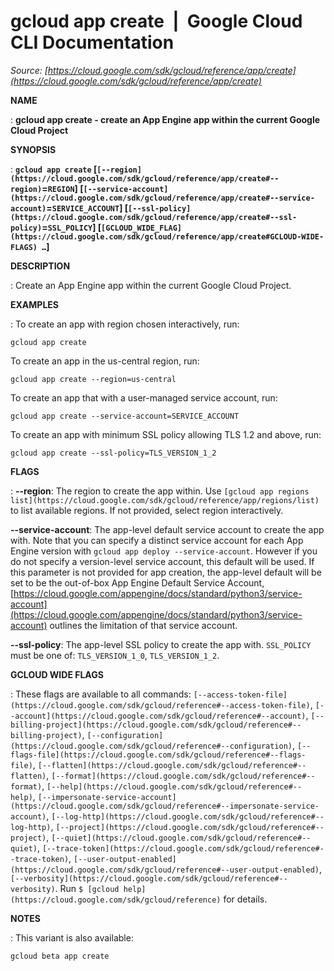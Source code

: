 # gcloud app create  |  Google Cloud CLI Documentation

*Source: [https://cloud.google.com/sdk/gcloud/reference/app/create](https://cloud.google.com/sdk/gcloud/reference/app/create)*

**NAME**

: **gcloud app create - create an App Engine app within the current Google Cloud Project**

**SYNOPSIS**

: **`gcloud app create` [`[--region](https://cloud.google.com/sdk/gcloud/reference/app/create#--region)`=`REGION`] [`[--service-account](https://cloud.google.com/sdk/gcloud/reference/app/create#--service-account)`=`SERVICE_ACCOUNT`] [`[--ssl-policy](https://cloud.google.com/sdk/gcloud/reference/app/create#--ssl-policy)`=`SSL_POLICY`] [`[GCLOUD_WIDE_FLAG](https://cloud.google.com/sdk/gcloud/reference/app/create#GCLOUD-WIDE-FLAGS) …`]**

**DESCRIPTION**

: Create an App Engine app within the current Google Cloud Project.

**EXAMPLES**

: To create an app with region chosen interactively, run:

```
gcloud app create
```

To create an app in the us-central region, run:

```
gcloud app create --region=us-central
```

To create an app that with a user-managed service account, run:

```
gcloud app create --service-account=SERVICE_ACCOUNT
```

To create an app with minimum SSL policy allowing TLS 1.2 and above, run:

```
gcloud app create --ssl-policy=TLS_VERSION_1_2
```

**FLAGS**

: **--region**:
The region to create the app within. Use `[gcloud app regions list](https://cloud.google.com/sdk/gcloud/reference/app/regions/list)`
to list available regions. If not provided, select region interactively.

**--service-account**:
The app-level default service account to create the app with. Note that you can
specify a distinct service account for each App Engine version with `gcloud
app deploy --service-account`. However if you do not specify a
version-level service account, this default will be used. If this parameter is
not provided for app creation, the app-level default will be set to be the
out-of-box App Engine Default Service Account, [https://cloud.google.com/appengine/docs/standard/python3/service-account](https://cloud.google.com/appengine/docs/standard/python3/service-account)
outlines the limitation of that service account.

**--ssl-policy**:
The app-level SSL policy to create the app with.
`SSL_POLICY` must be one of: `TLS_VERSION_1_0`,
`TLS_VERSION_1_2`.

**GCLOUD WIDE FLAGS**

: These flags are available to all commands: `[--access-token-file](https://cloud.google.com/sdk/gcloud/reference#--access-token-file)`,
`[--account](https://cloud.google.com/sdk/gcloud/reference#--account)`, `[--billing-project](https://cloud.google.com/sdk/gcloud/reference#--billing-project)`,
`[--configuration](https://cloud.google.com/sdk/gcloud/reference#--configuration)`,
`[--flags-file](https://cloud.google.com/sdk/gcloud/reference#--flags-file)`,
`[--flatten](https://cloud.google.com/sdk/gcloud/reference#--flatten)`, `[--format](https://cloud.google.com/sdk/gcloud/reference#--format)`, `[--help](https://cloud.google.com/sdk/gcloud/reference#--help)`, `[--impersonate-service-account](https://cloud.google.com/sdk/gcloud/reference#--impersonate-service-account)`,
`[--log-http](https://cloud.google.com/sdk/gcloud/reference#--log-http)`,
`[--project](https://cloud.google.com/sdk/gcloud/reference#--project)`, `[--quiet](https://cloud.google.com/sdk/gcloud/reference#--quiet)`, `[--trace-token](https://cloud.google.com/sdk/gcloud/reference#--trace-token)`, `[--user-output-enabled](https://cloud.google.com/sdk/gcloud/reference#--user-output-enabled)`,
`[--verbosity](https://cloud.google.com/sdk/gcloud/reference#--verbosity)`.
Run `$ [gcloud help](https://cloud.google.com/sdk/gcloud/reference)` for details.

**NOTES**

: This variant is also available:

```
gcloud beta app create
```